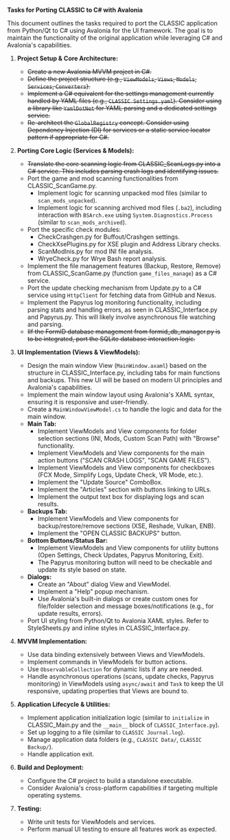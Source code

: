 **Tasks for Porting CLASSIC to C# with Avalonia**

This document outlines the tasks required to port the CLASSIC application from Python/Qt to C# using Avalonia for the UI framework. The goal is to maintain the functionality of the original application while leveraging C# and Avalonia's capabilities.
1.  **Project Setup & Core Architecture:**
    *   ~~Create a new Avalonia MVVM project in C#.~~
    *   ~~Define the project structure (e.g., `ViewModels`, `Views`, `Models`, `Services`, `Converters`).~~
    *   ~~Implement a C# equivalent for the settings management currently handled by YAML files (e.g., `CLASSIC Settings.yaml`). Consider using a library like `YamlDotNet` for YAML parsing and a dedicated settings service.~~
    *   ~~Re-architect the `GlobalRegistry` concept. Consider using Dependency Injection (DI) for services or a static service locator pattern if appropriate for C#.~~

2.  **Porting Core Logic (Services & Models):**
    *   ~~Translate the core scanning logic from CLASSIC_ScanLogs.py into a C# service. This includes parsing crash logs and identifying issues.~~
    *   Port the game and mod scanning functionalities from CLASSIC_ScanGame.py.
        *   Implement logic for scanning unpacked mod files (similar to `scan_mods_unpacked`).
        *   Implement logic for scanning archived mod files (`.ba2`), including interaction with `BSArch.exe` using `System.Diagnostics.Process` (similar to `scan_mods_archived`).
    *   Port the specific check modules:
        *   CheckCrashgen.py for Buffout/Crashgen settings.
        *   CheckXsePlugins.py for XSE plugin and Address Library checks.
        *   ScanModInis.py for mod INI file analysis.
        *   WryeCheck.py for Wrye Bash report analysis.
    *   Implement the file management features (Backup, Restore, Remove) from CLASSIC_ScanGame.py (function `game_files_manage`) as a C# service.
    *   Port the update checking mechanism from Update.py to a C# service using `HttpClient` for fetching data from GitHub and Nexus.
    *   Implement the Papyrus log monitoring functionality, including parsing stats and handling errors, as seen in CLASSIC_Interface.py and Papyrus.py. This will likely involve asynchronous file watching and parsing.
    *   ~~IIf the FormID database management from formid_db_manager.py is to be integrated, port the SQLite database interaction logic.~~

3.  **UI Implementation (Views & ViewModels):**
    *   Design the main window View (`MainWindow.axaml`) based on the structure in CLASSIC_Interface.py, including tabs for main functions and backups. This new UI will be based on modern UI principles and Avalonia's capabilities.
    *   Implement the main window layout using Avalonia's XAML syntax, ensuring it is responsive and user-friendly.
    *   Create a `MainWindowViewModel.cs` to handle the logic and data for the main window.
    *   **Main Tab:**
        *   Implement ViewModels and View components for folder selection sections (INI, Mods, Custom Scan Path) with "Browse" functionality.
        *   Implement ViewModels and View components for the main action buttons ("SCAN CRASH LOGS", "SCAN GAME FILES").
        *   Implement ViewModels and View components for checkboxes (FCX Mode, Simplify Logs, Update Check, VR Mode, etc.).
        *   Implement the "Update Source" ComboBox.
        *   Implement the "Articles" section with buttons linking to URLs.
        *   Implement the output text box for displaying logs and scan results.
    *   **Backups Tab:**
        *   Implement ViewModels and View components for backup/restore/remove sections (XSE, Reshade, Vulkan, ENB).
        *   Implement the "OPEN CLASSIC BACKUPS" button.
    *   **Bottom Buttons/Status Bar:**
        *   Implement ViewModels and View components for utility buttons (Open Settings, Check Updates, Papyrus Monitoring, Exit).
        *   The Papyrus monitoring button will need to be checkable and update its style based on state.
    *   **Dialogs:**
        *   Create an "About" dialog View and ViewModel.
        *   Implement a "Help" popup mechanism.
        *   Use Avalonia's built-in dialogs or create custom ones for file/folder selection and message boxes/notifications (e.g., for update results, errors).
    *   Port UI styling from Python/Qt to Avalonia XAML styles. Refer to StyleSheets.py and inline styles in CLASSIC_Interface.py.

4.  **MVVM Implementation:**
    *   Use data binding extensively between Views and ViewModels.
    *   Implement commands in ViewModels for button actions.
    *   Use `ObservableCollection` for dynamic lists if any are needed.
    *   Handle asynchronous operations (scans, update checks, Papyrus monitoring) in ViewModels using `async/await` and `Task` to keep the UI responsive, updating properties that Views are bound to.

5.  **Application Lifecycle & Utilities:**
    *   Implement application initialization logic (similar to `initialize` in CLASSIC_Main.py and the `__main__` block of `CLASSIC_Interface.py`).
    *   Set up logging to a file (similar to `CLASSIC Journal.log`).
    *   Manage application data folders (e.g., `CLASSIC Data/`, `CLASSIC Backup/`).
    *   Handle application exit.

6.  **Build and Deployment:**
    *   Configure the C# project to build a standalone executable.
    *   Consider Avalonia's cross-platform capabilities if targeting multiple operating systems.

7.  **Testing:**
    *   Write unit tests for ViewModels and services.
    *   Perform manual UI testing to ensure all features work as expected.